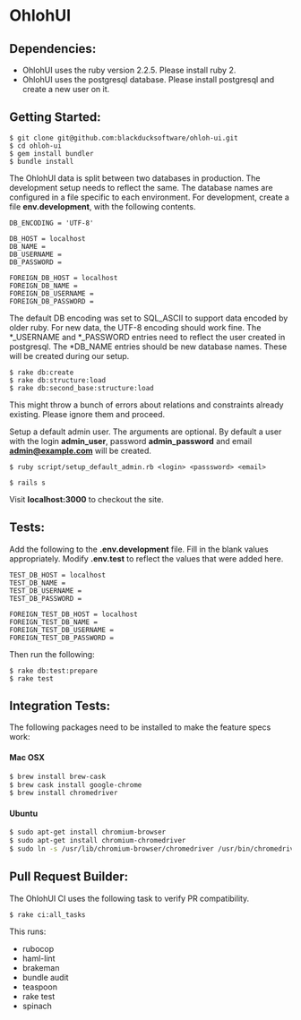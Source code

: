 OhlohUI
=======

Dependencies:
----------------

* OhlohUI uses the ruby version 2.2.5. Please install ruby 2.
* OhlohUI uses the postgresql database. Please install postgresql and create a new user on it.

Getting Started:
----------------

```
$ git clone git@github.com:blackducksoftware/ohloh-ui.git
$ cd ohloh-ui
$ gem install bundler
$ bundle install
```

The OhlohUI data is split between two databases in production. The development setup needs to reflect the same.
The database names are configured in a file specific to each environment. For development, create a file **env.development**, with the following contents.

```
DB_ENCODING = 'UTF-8'

DB_HOST = localhost
DB_NAME =
DB_USERNAME =
DB_PASSWORD =

FOREIGN_DB_HOST = localhost
FOREIGN_DB_NAME =
FOREIGN_DB_USERNAME =
FOREIGN_DB_PASSWORD =
```

The default DB encoding was set to SQL_ASCII to support data encoded by older ruby. For new data, the UTF-8 encoding should work fine. The *_USERNAME and *_PASSWORD entries need to reflect the user created in postgresql. The *DB_NAME entries should be new database names. These will be created during our setup.

```
$ rake db:create
$ rake db:structure:load
$ rake db:second_base:structure:load
```

This might throw a bunch of errors about relations and constraints already existing. Please ignore them and proceed.

Setup a default admin user. The arguments are optional. By default a user with the login **admin_user**, password **admin_password** and email **admin@example.com** will be created.

```
$ ruby script/setup_default_admin.rb <login> <passsword> <email>
```

```
$ rails s
```

Visit **localhost:3000** to checkout the site.

Tests:
--------------------

Add the following to the **.env.development** file. Fill in the blank values appropriately. Modify **.env.test** to reflect the values that were added here.

```
TEST_DB_HOST = localhost
TEST_DB_NAME =
TEST_DB_USERNAME =
TEST_DB_PASSWORD =

FOREIGN_TEST_DB_HOST = localhost
FOREIGN_TEST_DB_NAME =
FOREIGN_TEST_DB_USERNAME =
FOREIGN_TEST_DB_PASSWORD =
```

Then run the following:

```
$ rake db:test:prepare
$ rake test
```

Integration Tests:
--------------------

The following packages need to be installed to make the feature specs work:

#### Mac OSX

```sh
$ brew install brew-cask
$ brew cask install google-chrome
$ brew install chromedriver
```

#### Ubuntu

```sh
$ sudo apt-get install chromium-browser
$ sudo apt-get install chromium-chromedriver
$ sudo ln -s /usr/lib/chromium-browser/chromedriver /usr/bin/chromedriver
```

Pull Request Builder:
--------------------

The OhlohUI CI uses the following task to verify PR compatibility.

```
$ rake ci:all_tasks
```

This runs:
* rubocop
* haml-lint
* brakeman
* bundle audit
* teaspoon
* rake test
* spinach
